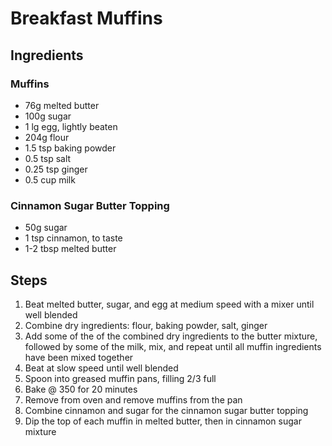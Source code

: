 # Breakfast Muffins
## Ingredients
### Muffins
- 76g melted butter
- 100g sugar
- 1 lg egg, lightly beaten
- 204g flour
- 1.5 tsp baking powder
- 0.5 tsp salt
- 0.25 tsp ginger
- 0.5 cup milk

### Cinnamon Sugar Butter Topping
- 50g sugar
- 1 tsp cinnamon, to taste
- 1-2 tbsp melted butter

## Steps
1) Beat melted butter, sugar, and egg at medium speed with a mixer until well blended
2) Combine dry ingredients: flour, baking powder, salt, ginger
3) Add some of the of the combined dry ingredients to the butter mixture, followed by some of the milk, mix, and repeat until all muffin ingredients have been mixed together
4) Beat at slow speed until well blended
5) Spoon into greased muffin pans, filling 2/3 full
6) Bake @ 350 for 20 minutes
7) Remove from oven and remove muffins from the pan
8) Combine cinnamon and sugar for the cinnamon sugar butter topping
9) Dip the top of each muffin in melted butter, then in cinnamon sugar mixture